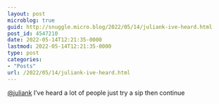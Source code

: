 ```yaml
---
layout: post
microblog: true
guid: http://snuggle.micro.blog/2022/05/14/juliank-ive-heard.html
post_id: 4547210
date: 2022-05-14T12:21:35-0000
lastmod: 2022-05-14T12:21:35-0000
type: post
categories:
- "Posts"
url: /2022/05/14/juliank-ive-heard.html
---
```

<p><span class="h-card" translate="no"><a href="https://mastodon.social/@juliank" class="u-url mention">@<span>juliank</span></a></span> I’ve heard a lot of people just try a sip then continue</p>
